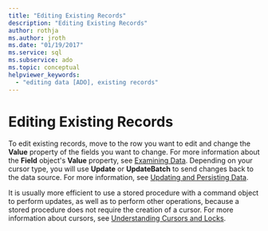 ```yaml
---
title: "Editing Existing Records"
description: "Editing Existing Records"
author: rothja
ms.author: jroth
ms.date: "01/19/2017"
ms.service: sql
ms.subservice: ado
ms.topic: conceptual
helpviewer_keywords:
  - "editing data [ADO], existing records"
---
```

# Editing Existing Records
To edit existing records, move to the row you want to edit and change the **Value** property of the fields you want to change. For more information about the **Field** object's **Value** property, see [Examining Data](./examining-data.md). Depending on your cursor type, you will use **Update** or **UpdateBatch** to send changes back to the data source. For more information, see [Updating and Persisting Data](./updating-and-persisting-data.md).  
  
 It is usually more efficient to use a stored procedure with a command object to perform updates, as well as to perform other operations, because a stored procedure does not require the creation of a cursor. For more information about cursors, see [Understanding Cursors and Locks](./understanding-cursors-and-locks.md).